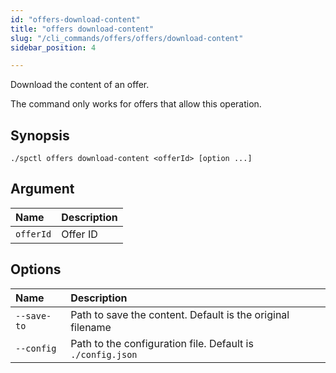 ```yaml
---
id: "offers-download-content"
title: "offers download-content"
slug: "/cli_commands/offers/offers/download-content"
sidebar_position: 4

---
```


Download the content of an offer.

The command only works for offers that allow this operation.

## Synopsis

```
./spctl offers download-content <offerId> [option ...]
```

## Argument

|**Name**|**Description**|
| :- | :- |
|`offerId`|Offer ID|

## Options

|**Name**|**Description**|
| :- | :- |
|`--save-to`|Path to save the content. Default is the original filename|
|`--config`|Path to the configuration file. Default is `./config.json`|
